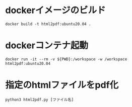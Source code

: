 # dockerイメージのビルド
```
docker build -t html2pdf:ubuntu20.04 .
```

# dockerコンテナ起動
```
docker run -it --rm -v ${PWD}:/workspace -w /workspace html2pdf:ubuntu20.04
```

# 指定のhtmlファイルをpdf化
```
python3 html2pdf.py [ファイル名]
```
